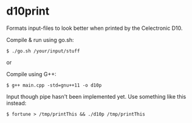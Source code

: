 # d10print
Formats input-files to look better when printed by the Celectronic D10.

Compile & run using go.sh:
```
$ ./go.sh /your/input/stuff
```
or

Compile using G++:
```
$ g++ main.cpp -std=gnu++11 -o d10p
``` 


Input though pipe hasn't been implemented yet. Use something like this instead:
```
$ fortune > /tmp/printThis && ./d10p /tmp/printThis
```
